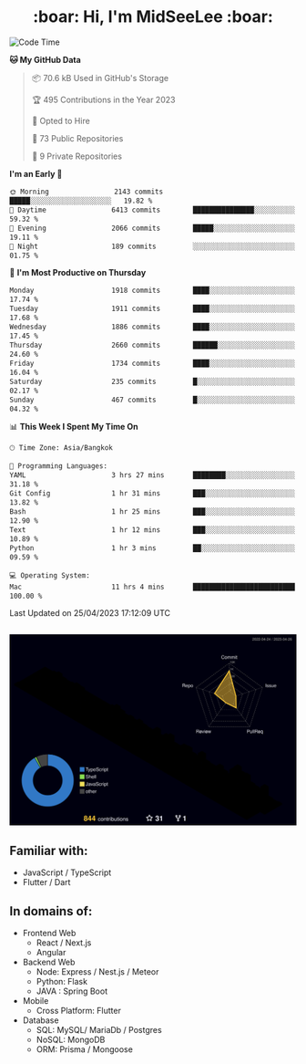 <h1 align="center"> :boar: Hi, I'm MidSeeLee :boar:</h1>
 
<!--START_SECTION:waka-->
![Code Time](http://img.shields.io/badge/Code%20Time-550%20hrs%206%20mins-blue)

**🐱 My GitHub Data** 

> 📦 70.6 kB Used in GitHub's Storage 
 > 
> 🏆 495 Contributions in the Year 2023
 > 
> 💼 Opted to Hire
 > 
> 📜 73 Public Repositories 
 > 
> 🔑 9 Private Repositories 
 > 
**I'm an Early 🐤** 

```text
🌞 Morning                2143 commits        █████░░░░░░░░░░░░░░░░░░░░   19.82 % 
🌆 Daytime                6413 commits        ███████████████░░░░░░░░░░   59.32 % 
🌃 Evening                2066 commits        █████░░░░░░░░░░░░░░░░░░░░   19.11 % 
🌙 Night                  189 commits         ░░░░░░░░░░░░░░░░░░░░░░░░░   01.75 % 
```
📅 **I'm Most Productive on Thursday** 

```text
Monday                   1918 commits        ████░░░░░░░░░░░░░░░░░░░░░   17.74 % 
Tuesday                  1911 commits        ████░░░░░░░░░░░░░░░░░░░░░   17.68 % 
Wednesday                1886 commits        ████░░░░░░░░░░░░░░░░░░░░░   17.45 % 
Thursday                 2660 commits        ██████░░░░░░░░░░░░░░░░░░░   24.60 % 
Friday                   1734 commits        ████░░░░░░░░░░░░░░░░░░░░░   16.04 % 
Saturday                 235 commits         █░░░░░░░░░░░░░░░░░░░░░░░░   02.17 % 
Sunday                   467 commits         █░░░░░░░░░░░░░░░░░░░░░░░░   04.32 % 
```


📊 **This Week I Spent My Time On** 

```text
🕑︎ Time Zone: Asia/Bangkok

💬 Programming Languages: 
YAML                     3 hrs 27 mins       ████████░░░░░░░░░░░░░░░░░   31.18 % 
Git Config               1 hr 31 mins        ███░░░░░░░░░░░░░░░░░░░░░░   13.82 % 
Bash                     1 hr 25 mins        ███░░░░░░░░░░░░░░░░░░░░░░   12.90 % 
Text                     1 hr 12 mins        ███░░░░░░░░░░░░░░░░░░░░░░   10.89 % 
Python                   1 hr 3 mins         ██░░░░░░░░░░░░░░░░░░░░░░░   09.59 % 

💻 Operating System: 
Mac                      11 hrs 4 mins       █████████████████████████   100.00 % 
```


 Last Updated on 25/04/2023 17:12:09 UTC
<!--END_SECTION:waka-->

##

![](./profile-3d-contrib/profile-night-rainbow.svg)

## Familiar with:
- JavaScript / TypeScript
- Flutter / Dart

## In domains of:
- Frontend Web
  - React / Next.js
  - Angular
- Backend Web
  - Node: Express / Nest.js / Meteor
  - Python: Flask
  - JAVA : Spring Boot
- Mobile
  - Cross Platform: Flutter
- Database
  - SQL: MySQL/ MariaDb / Postgres
  - NoSQL: MongoDB
  - ORM: Prisma / Mongoose
